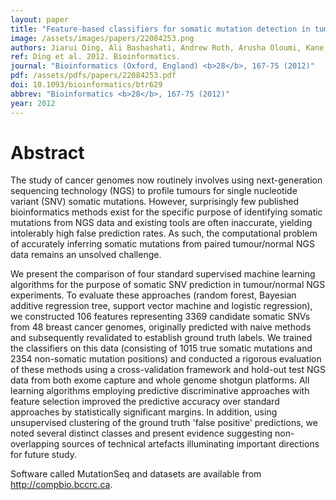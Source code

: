 ```yaml
---
layout: paper
title: "Feature-based classifiers for somatic mutation detection in tumour-normal paired sequencing data."
image: /assets/images/papers/22084253.png
authors: Jiarui Ding, Ali Bashashati, Andrew Roth, Arusha Oloumi, Kane Tse, Thomas Zeng, Gholamreza Haffari, Martin Hirst, Marco A Marra, Anne Condon, Samuel Aparicio, Sohrab P Shah
ref: Ding et al. 2012. Bioinformatics.
journal: "Bioinformatics (Oxford, England) <b>28</b>, 167-75 (2012)"
pdf: /assets/pdfs/papers/22084253.pdf
doi: 10.1093/bioinformatics/btr629
abbrev: "Bioinformatics <b>28</b>, 167-75 (2012)"
year: 2012
---
```


<div data-badge-popover="right" data-badge-type="medium-donut" data-doi="10.1093/bioinformatics/btr629" data-hide-no-mentions="true" class="altmetric-embed"></div>

# Abstract

The study of cancer genomes now routinely involves using next-generation sequencing technology (NGS) to profile tumours for single nucleotide variant (SNV) somatic mutations. However, surprisingly few published bioinformatics methods exist for the specific purpose of identifying somatic mutations from NGS data and existing tools are often inaccurate, yielding intolerably high false prediction rates. As such, the computational problem of accurately inferring somatic mutations from paired tumour/normal NGS data remains an unsolved challenge.

We present the comparison of four standard supervised machine learning algorithms for the purpose of somatic SNV prediction in tumour/normal NGS experiments. To evaluate these approaches (random forest, Bayesian additive regression tree, support vector machine and logistic regression), we constructed 106 features representing 3369 candidate somatic SNVs from 48 breast cancer genomes, originally predicted with naive methods and subsequently revalidated to establish ground truth labels. We trained the classifiers on this data (consisting of 1015 true somatic mutations and 2354 non-somatic mutation positions) and conducted a rigorous evaluation of these methods using a cross-validation framework and hold-out test NGS data from both exome capture and whole genome shotgun platforms. All learning algorithms employing predictive discriminative approaches with feature selection improved the predictive accuracy over standard approaches by statistically significant margins. In addition, using unsupervised clustering of the ground truth 'false positive' predictions, we noted several distinct classes and present evidence suggesting non-overlapping sources of technical artefacts illuminating important directions for future study.

Software called MutationSeq and datasets are available from http://compbio.bccrc.ca.

